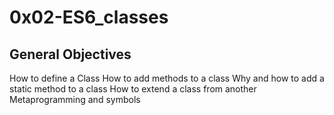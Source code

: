 # 0x02-ES6_classes

## General Objectives

How to define a Class
How to add methods to a class
Why and how to add a static method to a class
How to extend a class from another
Metaprogramming and symbols